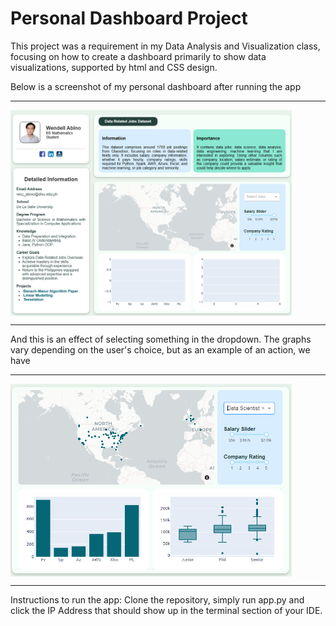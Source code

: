# Personal Dashboard Project

This project was a requirement in my Data Analysis and Visualization class, focusing on how to create a dashboard primarily to show data visualizations, supported by html and CSS design.

Below is a screenshot of my personal dashboard after running the app

---

<div style="display: flex; align-items: flex-start; gap: 15px;">
    <img src="Pictures/Homepage.png" alt="personal Dashboard Image" width="450">
</div>

---

And this is an effect of selecting something in the dropdown. The graphs vary depending on the user's choice, but as an example of an action, we have

---

<div style="display: flex; align-items: flex-start; gap: 15px;">
    <img src="Pictures/Graphs.png" alt="graphs Image" width="450">
</div>

---

Instructions to run the app: Clone the repository, simply run app.py and click the IP Address that should show up in the terminal section of your IDE.
